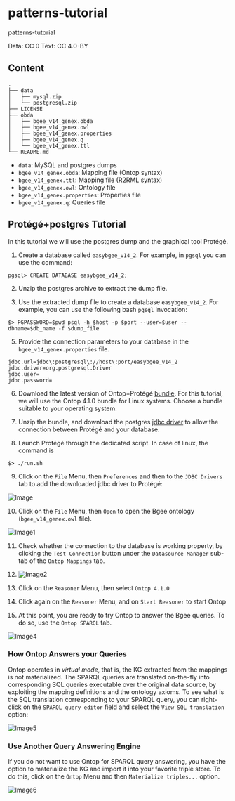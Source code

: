 # patterns-tutorial
patterns-tutorial

Data: CC 0
Text: CC 4.0-BY

## Content

~~~
.
├── data
│   ├── mysql.zip
│   └── postgresql.zip
├── LICENSE
├── obda
│   ├── bgee_v14_genex.obda
│   ├── bgee_v14_genex.owl
│   ├── bgee_v14_genex.properties
│   ├── bgee_v14_genex.q
│   └── bgee_v14_genex.ttl
└── README.md
~~~

- `data`: MySQL and postgres dumps
- `bgee_v14_genex.obda`: Mapping file (Ontop syntax)
- `bgee_v14_genex.ttl`: Mapping file (R2RML syntax)
- `bgee_v14_genex.owl`: Ontology file
- `bgee_v14_genex.properties`: Properties file
- `bgee_v14_genex.q`: Queries file

## Protégé+postgres Tutorial

In this tutorial we will use the postgres dump and the graphical tool Protégé. 

1) Create a database called `easybgee_v14_2`. For example, in `pgsql` you can use the command:

~~~
pgsql> CREATE DATABASE easybgee_v14_2;
~~~

2) Unzip the postgres archive to extract the dump file.

3) Use the extracted dump file to create a database `easybgee_v14_2`. For example, you can use the following bash `pgsql` invocation:

~~~
$> PGPASSWORD=$pwd psql -h $host -p $port --user=$user --dbname=$db_name -f $dump_file
~~~

5) Provide the connection parameters to your database in the `bgee_v14_genex.properties` file.

~~~
jdbc.url=jdbc\:postgresql\://host\:port/easybgee_v14_2
jdbc.driver=org.postgresql.Driver
jdbc.user=
jdbc.password=
~~~

6) Download the latest version of Ontop+Protégé [bundle](https://sourceforge.net/projects/ontop4obda/files/). For this tutorial, we will use the Ontop 4.1.0 bundle for Linux systems. Choose a bundle suitable to your operating system.

7) Unzip the bundle, and download the postgres [jdbc driver](https://jdbc.postgresql.org/) to allow the connection between Protégé and your database. 

8) Launch Protégé through the dedicated script. In case of linux, the command is

~~~
$> ./run.sh
~~~

9) Click on the `File` Menu, then `Preferences` and then to the `JDBC Drivers` tab to add the downloaded jdbc driver to Protégé:

![Image](img/jdbc-protege.png)

10) Click on the `File` Menu, then `Open` to open the Bgee ontology (`bgee_v14_genex.owl` file).

![Image1](img/open-onto-protege.png)

11) Check whether the connection to the database is working property, by clicking the `Test Connection` button under the `Datasource Manager` sub-tab of the `Ontop Mappings` tab.

12) ![Image2](img/check-connection-protege.png)

13) Click on the `Reasoner` Menu, then select `Ontop 4.1.0`

14) Click again on the `Reasoner` Menu, and on `Start Reasoner` to start Ontop

15) At this point, you are ready to try Ontop to answer the Bgee queries. To do so, use the `Ontop SPARQL` tab.

![Image4](img/sparql-protege.png)

### How Ontop Answers your Queries

Ontop operates in _virtual mode_, that is, the KG extracted from the mappings is not materialized. The SPARQL queries are translated on-the-fly into corresponding SQL queries executable over the original data source, by exploiting the mapping definitions and the ontology axioms. To see what is the SQL translation corresponding to your SPARQL query, you can right-click on the `SPARQL query editor` field and select the `View SQL translation` option:

![Image5](img/sql-translation.png)

### Use Another Query Answering Engine 

If you do not want to use Ontop for SPARQL query answering, you have the option to materialize the KG and import it into your favorite triple store. To do this, click on the `Ontop` Menu and then `Materialize triples...` option.

![Image6](img/materialize-protege.png)
